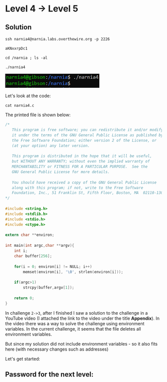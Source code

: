 # Level 4 → Level 5

## Solution
```
ssh narnia4@narnia.labs.overthewire.org -p 2226
```
```
aKNxxrpDc1
```
```
cd /narnia ; ls -al
```
```
./narnia4
```

![](0.png)

Let's look at the code:

```
cat narnia4.c
```

The printed file is shown below:

```c
/*
   This program is free software; you can redistribute it and/or modify
   it under the terms of the GNU General Public License as published by
   the Free Software Foundation; either version 2 of the License, or
   (at your option) any later version.

   This program is distributed in the hope that it will be useful,
   but WITHOUT ANY WARRANTY; without even the implied warranty of
   MERCHANTABILITY or FITNESS FOR A PARTICULAR PURPOSE.  See the
   GNU General Public License for more details.

   You should have received a copy of the GNU General Public License
   along with this program; if not, write to the Free Software
   Foundation, Inc., 51 Franklin St, Fifth Floor, Boston, MA  02110-1301  USA
*/

#include <string.h>
#include <stdlib.h>
#include <stdio.h>
#include <ctype.h>

extern char **environ;

int main(int argc,char **argv){
    int i;
    char buffer[256];

    for(i = 0; environ[i] != NULL; i++)
        memset(environ[i], '\0', strlen(environ[i]));

    if(argc>1)
        strcpy(buffer,argv[1]);

    return 0;
}
```

In challenge `2->3`, after I finished I saw a solution to the challenge in a YouTube video (I attached the link to the video under the title **Appendix**). In the video there was a way to solve the challenge using environment variables. In the current challenge, it seems that the file deletes all environment variables.

But since my solution did not include environment variables - so it also fits here (with necessary changes such as addresses)

Let's get started:



## Password for the next level:
```

```
